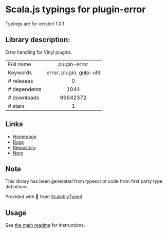 
# Scala.js typings for plugin-error

Typings are for version 1.0.1

## Library description:
Error handling for Vinyl plugins.

|                    |                 |
| ------------------ | :-------------: |
| Full name          | plugin-error |
| Keywords           | error, plugin, gulp-util |
| # releases         | 0 |
| # dependents       | 1044 |
| # downloads        | 99642372 |
| # stars            | 1 |

## Links
- [Homepage](https://github.com/gulpjs/plugin-error#readme)
- [Bugs](https://github.com/gulpjs/plugin-error/issues)
- [Repository](https://github.com/gulpjs/plugin-error)
- [Npm](https://www.npmjs.com/package/plugin-error)
    


## Note
This library has been generated from typescript code from first party type definitions.

Provided with :purple_heart: from [ScalablyTyped](https://github.com/oyvindberg/ScalablyTyped)

## Usage
See [the main readme](../../readme.md) for instructions.



